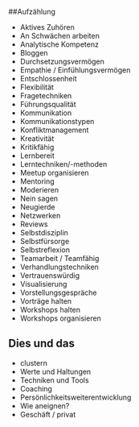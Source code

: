 
##Aufzählung

* Aktives Zuhören
* An Schwächen arbeiten
* Analytische Kompetenz
* Bloggen
* Durchsetzungsvermögen
* Empathie / Einfühlungsvermögen
* Entschlossenheit
* Flexibilität
* Fragetechniken
* Führungsqualität
* Kommunikation
* Kommunikationstypen
* Konfliktmanagement
* Kreativität
* Kritikfähig
* Lernbereit
* Lerntechniken/-methoden
* Meetup organisieren
* Mentoring
* Moderieren
* Nein sagen
* Neugierde
* Netzwerken
* Reviews
* Selbstdisziplin
* Selbstfürsorge
* Selbstreflexion
* Teamarbeit / Teamfähig
* Verhandlungstechniken
* Vertrauenswürdig
* Visualisierung
* Vorstellungsgespräche
* Vorträge halten
* Workshops halten
* Workshops organisieren

## Dies und das

* clustern
* Werte und Haltungen
* Techniken und Tools
* Coaching
* Persönlichkeitsweiterentwicklung
* Wie aneignen?
* Geschäft / privat

